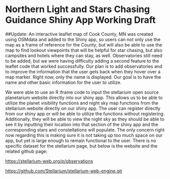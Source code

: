 #  Northern Light and Stars Chasing Guidance Shiny App Working Draft

##Update: 
An interactive leaflet map of Cook County, MN was created using OSMdata and added to the Shiny app, so users can not only use the map as a frame of reference for the County, but will also be able to use the map to find lookout viewpoints that will be helpful for star chasing, but also campsites and hotels where they can stay, as well. Observatories still need to be added, but we were having difficulty adding a second feature to the leaflet code that worked successfully. Our plan is to add observatories and to improve the information that the user gets back when they hover over a map marker. Right now, only the name is displayed. Our goal is to have the name and other basic information for the user to utilize. 

We were able to use an R iframe code to input the stellarium open source planetarium website directly into our shiny app. This allows us to be able to utilize the planet visibility functions and night sky map functions from the stellarium website directly on our shiny app. The user can register directly from our shiny app or will be able to utilize the functions without registering. Additionally, they will be able to view the night sky as they should be able to see it by inputting their location into that section of the shiny app and the corresponding stars and constellations will populate. The only concern right now regarding this is making sure it is not taking up too much space on our app, but yet is large enough to remain functional to the user. There is no specific dataset for the stellarium page, but below is the website and the related github page: 

https://stellarium-web.org/p/observations

https://github.com/Stellarium/stellarium-web-engine.git


